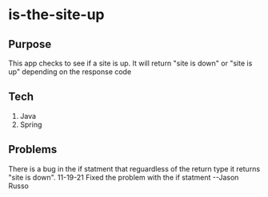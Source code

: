 # is-the-site-up

## Purpose
This app checks to see if a site is up. It will return "site is down" or "site is up" depending on the response code

## Tech
1. Java
2. Spring

## Problems
There is a bug in the if statment that reguardless of the return type it returns "site is down".
11-19-21 Fixed the problem with the if statment --Jason Russo